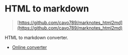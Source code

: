# HTML to markdown

> [https://github.com/cavo789/marknotes_html2md](https://github.com/cavo789/marknotes_html2md)

HTML to markdown converter.

* [Online converter](https://html2md.avonture.be/)
